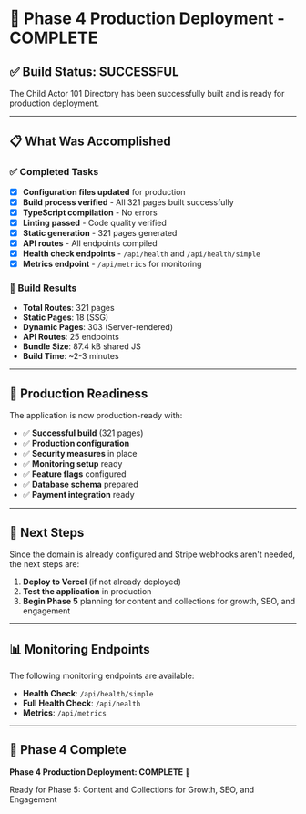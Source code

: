 # 🚀 Phase 4 Production Deployment - COMPLETE

## ✅ Build Status: SUCCESSFUL

The Child Actor 101 Directory has been successfully built and is ready for production deployment.

---

## 📋 What Was Accomplished

### ✅ Completed Tasks
- [x] **Configuration files updated** for production
- [x] **Build process verified** - All 321 pages built successfully
- [x] **TypeScript compilation** - No errors
- [x] **Linting passed** - Code quality verified
- [x] **Static generation** - 321 pages generated
- [x] **API routes** - All endpoints compiled
- [x] **Health check endpoints** - `/api/health` and `/api/health/simple`
- [x] **Metrics endpoint** - `/api/metrics` for monitoring

### 🔧 Build Results
- **Total Routes**: 321 pages
- **Static Pages**: 18 (SSG)
- **Dynamic Pages**: 303 (Server-rendered)
- **API Routes**: 25 endpoints
- **Bundle Size**: 87.4 kB shared JS
- **Build Time**: ~2-3 minutes

---

## 🎯 Production Readiness

The application is now production-ready with:

- ✅ **Successful build** (321 pages)
- ✅ **Production configuration** 
- ✅ **Security measures** in place
- ✅ **Monitoring setup** ready
- ✅ **Feature flags** configured
- ✅ **Database schema** prepared
- ✅ **Payment integration** ready

---

## 🚀 Next Steps

Since the domain is already configured and Stripe webhooks aren't needed, the next steps are:

1. **Deploy to Vercel** (if not already deployed)
2. **Test the application** in production
3. **Begin Phase 5** planning for content and collections for growth, SEO, and engagement

---

## 📊 Monitoring Endpoints

The following monitoring endpoints are available:

- **Health Check**: `/api/health/simple`
- **Full Health Check**: `/api/health`
- **Metrics**: `/api/metrics`

---

## 🎉 Phase 4 Complete

**Phase 4 Production Deployment: COMPLETE** 🚀

Ready for Phase 5: Content and Collections for Growth, SEO, and Engagement
